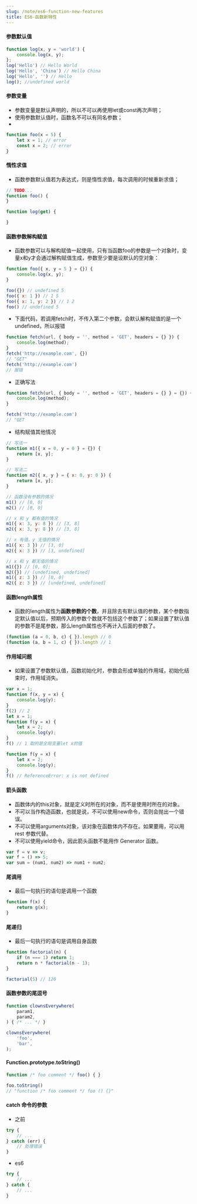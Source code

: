 ```yaml
---
slug: /note/es6-function-new-features
title: ES6-函数新特性
---
```

#### 参数默认值

```javascript
function log(x, y = 'world') {
    console.log(x, y);
};
log('Hello') // Hello World
log('Hello', 'China') // Hello China
log('Hello', '') // Hello
log(); //undefined world
```

#### 参数变量

- 参数变量是默认声明的，所以不可以再使用let或const再次声明；
- 使用参数默认值时，函数名不可以有同名参数；
- 
```javascript
function foo(x = 5) {
    let x = 1; // error
    const x = 2; // error
}
```

#### 惰性求值

- 函数参数默认值若为表达式，则是惰性求值，每次调用的时候重新求值；
```javascript
// TODO...
function foo() {
}

function log(get) {

}
```

#### 函数参数解构赋值

- 函数参数可以与解构赋值一起使用，只有当函数foo的参数是一个对象时，变量x和y才会通过解构赋值生成，参数至少要是设默认的空对象：

```javascript
function foo({ x, y = 5 } = {}) {
    console.log(x, y);
}

foo({}) // undefined 5
foo({ x: 1 }) // 1 5
foo({ x: 1, y: 2 }) // 1 2
foo() // undefined 5
```

- 下面代码，若调用fetch时，不传入第二个参数，会默认解构赋值的是一个undefined，所以报错
```javascript
function fetch(url, { body = '', method = 'GET', headers = {} }) {
    console.log(method);
}
fetch('http://example.com', {})
// "GET"
fetch('http://example.com')
// 报错

```

- 正确写法
```javascript
function fetch(url, { body = '', method = 'GET', headers = {} } = {}) {
    console.log(method);
}

fetch('http://example.com')
// "GET
```

- 结构赋值其他情况
```javascript
// 写法一
function m1({ x = 0, y = 0 } = {}) {
    return [x, y];
}

// 写法二
function m2({ x, y } = { x: 0, y: 0 }) {
    return [x, y];
}

// 函数没有参数的情况
m1() // [0, 0]
m2() // [0, 0]

// x 和 y 都有值的情况
m1({ x: 3, y: 8 }) // [3, 8]
m2({ x: 3, y: 8 }) // [3, 8]

// x 有值，y 无值的情况
m1({ x: 3 }) // [3, 0]
m2({ x: 3 }) // [3, undefined]

// x 和 y 都无值的情况
m1({}) // [0, 0];
m2({}) // [undefined, undefined]
m1({ z: 3 }) // [0, 0]
m2({ z: 3 }) // [undefined, undefined]
```

#### 函数length属性

- 函数的length属性为**函数参数的个数**，并且除去有默认值的参数，某个参数指定默认值以后，预期传入的参数个数就不包括这个参数了；如果设置了默认值的参数不是尾参数，那么length属性也不再计入后面的参数了。
```javascript
(function (a = 0, b, c) { }).length // 0
(function (a, b = 1, c) { }).length // 1

```

#### 作用域问题
- 如果设置了参数默认值，函数初始化时，参数会形成单独的作用域，初始化结束时，作用域消失。
```javascript
var x = 1;
function f(x, y = x) {
    console.log(y);
}
f(2) // 2
let x = 1;
function f(y = x) {
    let x = 2;
    console.log(y);
}
f() // 1 取的是全局变量let x的值

function f(y = x) {
    let x = 2;
    console.log(y);
}
f() // ReferenceError: x is not defined
```

#### 箭头函数

- 函数体内的this对象，就是定义时所在的对象，而不是使用时所在的对象。
- 不可以当作构造函数，也就是说，不可以使用new命令，否则会抛出一个错误。
- 不可以使用arguments对象，该对象在函数体内不存在。如果要用，可以用 rest 参数代替。
- 不可以使用yield命令，因此箭头函数不能用作 Generator 函数。

```javascript
var f = v => v;
var f = () => 5;
var sum = (num1, num2) => num1 + num2;
```

#### 尾调用

- 最后一句执行的语句是调用一个函数

```javascript
function f(x) {
    return g(x);
}
```

#### 尾递归

- 最后一句执行的语句是调用自身函数

```javascript
function factorial(n) {
    if (n === 1) return 1;
    return n * factorial(n - 1);
}

factorial(5) // 120
```

#### 函数参数的尾逗号

```javascript
function clownsEverywhere(
    param1,
    param2,
) { /* ... */ }

clownsEverywhere(
    'foo',
    'bar',
);

```
#### Function.prototype.toString()

```javascript
function /* foo comment */ foo() { }

foo.toString()
// "function /* foo comment */ foo () {}"
```

#### catch 命令的参数

- 之前
```javascript
try {
    // ...
} catch (err) {
    // 处理错误
}

```

- es6
```javascript
try {
    // ...
} catch {
    // ...
}
```
